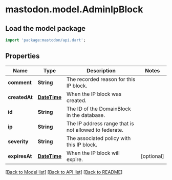 # mastodon.model.AdminIpBlock

## Load the model package
```dart
import 'package:mastodon/api.dart';
```

## Properties
Name | Type | Description | Notes
------------ | ------------- | ------------- | -------------
**comment** | **String** | The recorded reason for this IP block. | 
**createdAt** | [**DateTime**](DateTime.md) | When the IP block was created. | 
**id** | **String** | The ID of the DomainBlock in the database. | 
**ip** | **String** | The IP address range that is not allowed to federate. | 
**severity** | **String** | The associated policy with this IP block. | 
**expiresAt** | [**DateTime**](DateTime.md) | When the IP block will expire. | [optional] 

[[Back to Model list]](../README.md#documentation-for-models) [[Back to API list]](../README.md#documentation-for-api-endpoints) [[Back to README]](../README.md)


